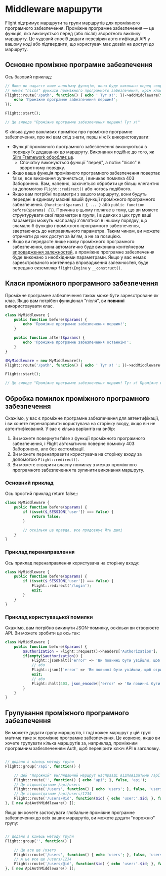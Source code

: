 # Middleware маршрути

Flight підтримує маршрути та групи маршрутів для проміжного програмного забезпечення. Проміжне програмне забезпечення — це функція, яка виконується перед (або після) зворотного виклику маршруту. Це чудовий спосіб додати перевірки автентифікації API у вашому коді або підтвердити, що користувач має дозвіл на доступ до маршруту.

## Основне проміжне програмне забезпечення

Ось базовий приклад:

```php
// Якщо ви надасте лише анонімну функцію, вона буде виконана перед зворотним викликом маршруту. 
// немає "після" функцій проміжного програмного забезпечення, крім класів (див. нижче)
Flight::route('/path', function() { echo ' Тут я!'; })->addMiddleware(function() {
	echo 'Проміжне програмне забезпечення першим!';
});

Flight::start();

// Це виведе "Проміжне програмне забезпечення першим! Тут я!"
```

Є кілька дуже важливих приміток про проміжне програмне забезпечення, про які вам слід знати, перш ніж їх використовувати:
- Функції проміжного програмного забезпечення виконуються в порядку їх додавання до маршруту. Виконання подібне до того, як [Slim Framework обробляє це](https://www.slimframework.com/docs/v4/concepts/middleware.html#how-does-middleware-work).
   - Спочатку виконуються функції "перед", а потім "після" в зворотному порядку.
- Якщо ваша функція проміжного програмного забезпечення повертає false, все виконання зупиняється, і виникає помилка 403 Заборонено. Вам, напевно, захочеться обробити це більш елегантно за допомогою `Flight::redirect()` або чогось подібного.
- Якщо вам потрібні параметри з вашого маршруту, вони будуть передані в єдиному масиві вашій функції проміжного програмного забезпечення. (`function($params) { ... }` або `public function before($params) {}`). Причина в цьому полягає в тому, що ви можете структурувати свої параметри в групи, і в деяких з цих груп ваші параметри можуть насправді з'являтися в іншому порядку, що зламало б функцію проміжного програмного забезпечення, звертаючись до неправильного параметра. Таким чином, ви можете отримати до них доступ за ім'ям, а не за позицією.
- Якщо ви передасте лише назву проміжного програмного забезпечення, вона автоматично буде виконана контейнером [впровадження залежностей](dependency-injection-container), а проміжне програмне забезпечення буде виконано з необхідними параметрами. Якщо у вас немає зареєстрованого контейнера впровадження залежностей, буде передано екземпляр `flight\Engine` у `__construct()`.

## Класи проміжного програмного забезпечення

Проміжне програмне забезпечення також може бути зареєстроване як клас. Якщо вам потрібен функціонал "після", ви **повинні** використовувати клас.

```php
class MyMiddleware {
	public function before($params) {
		echo 'Проміжне програмне забезпечення першим!';
	}

	public function after($params) {
		echo 'Проміжне програмне забезпечення останнім!';
	}
}

$MyMiddleware = new MyMiddleware();
Flight::route('/path', function() { echo ' Тут я! '; })->addMiddleware($MyMiddleware); // також ->addMiddleware([ $MyMiddleware, $MyMiddleware2 ]);

Flight::start();

// Це виведе "Проміжне програмне забезпечення першим! Тут я! Проміжне програмне забезпечення останнім!"
```

## Обробка помилок проміжного програмного забезпечення

Скажімо, у вас є проміжне програмне забезпечення для автентифікації, і ви хочете перенаправити користувача на сторінку входу, якщо він не 
автентифікований. У вас є кілька варіантів на вибір:

1. Ви можете повернути false з функції проміжного програмного забезпечення, і Flight автоматично поверне помилку 403 Заборонено, але без кастомізації.
1. Ви можете перенаправити користувача на сторінку входу за допомогою `Flight::redirect()`.
1. Ви можете створити власну помилку в межах проміжного програмного забезпечення та зупинити виконання маршруту.

### Основний приклад

Ось простий приклад return false;:
```php
class MyMiddleware {
	public function before($params) {
		if (isset($_SESSION['user']) === false) {
			return false;
		}

		// оскільки це правда, все продовжує йти далі
	}
}
```

### Приклад перенаправлення

Ось приклад перенаправлення користувача на сторінку входу:
```php
class MyMiddleware {
	public function before($params) {
		if (isset($_SESSION['user']) === false) {
			Flight::redirect('/login');
			exit;
		}
	}
}
```

### Приклад користувацької помилки

Скажімо, вам потрібно викинути JSON-помилку, оскільки ви створюєте API. Ви можете зробити це ось так:
```php
class MyMiddleware {
	public function before($params) {
		$authorization = Flight::request()->headers['Authorization'];
		if(empty($authorization)) {
			Flight::jsonHalt(['error' => 'Ви повинні бути увійшли, щоб отримати доступ до цієї сторінки.'], 403);
			// або
			Flight::json(['error' => 'Ви повинні бути увійшли, щоб отримати доступ до цієї сторінки.'], 403);
			exit;
			// або
			Flight::halt(403, json_encode(['error' => 'Ви повинні бути увійшли, щоб отримати доступ до цієї сторінки.']);
		}
	}
}
```

## Групування проміжного програмного забезпечення

Ви можете додати групу маршрутів, і тоді кожен маршрут у цій групі матиме таке ж проміжне програмне забезпечення. Це 
корисно, якщо ви хочете групувати кілька маршрутів за, наприклад, проміжним програмним забезпеченням Auth, щоб перевірити ключ API в заголовку.

```php

// додано в кінець методу групи
Flight::group('/api', function() {

	// Цей "порожній" виглядаючий маршрут насправді відповідатиме /api
	Flight::route('', function() { echo 'api'; }, false, 'api');
	// Це відповідатиме /api/users
    Flight::route('/users', function() { echo 'users'; }, false, 'users');
	// Це відповідатиме /api/users/1234
	Flight::route('/users/@id', function($id) { echo 'user:'.$id; }, false, 'user_view');
}, [ new ApiAuthMiddleware() ]);
```

Якщо ви хочете застосувати глобальне проміжне програмне забезпечення до всіх ваших маршрутів, ви можете додати "порожню" групу:

```php

// додано в кінець методу групи
Flight::group('', function() {

	// Це все ще /users
	Flight::route('/users', function() { echo 'users'; }, false, 'users');
	// А це все ще /users/1234
	Flight::route('/users/@id', function($id) { echo 'user:'.$id; }, false, 'user_view');
}, [ new ApiAuthMiddleware() ]);
```